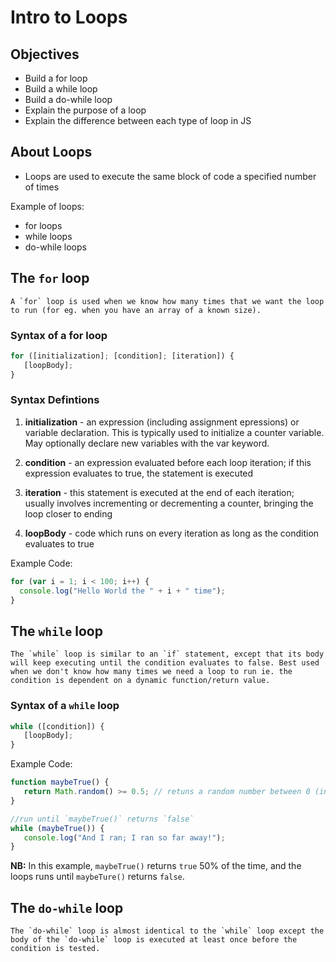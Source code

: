 # Intro to Loops

## Objectives

- Build a for loop
- Build a while loop
- Build a do-while loop
- Explain the purpose of a loop
- Explain the difference between each type of loop in JS

## About Loops

- Loops are used to execute the same block of code a specified number of times

Example of loops:

- for loops
- while loops
- do-while loops

## The `for` loop

``` 
A `for` loop is used when we know how many times that we want the loop to run (for eg. when you have an array of a known size).
```

### Syntax of a for loop

```javascript
for ([initialization]; [condition]; [iteration]) {
   [loopBody];
}
```

### Syntax Defintions

1. **initialization** - an expression (including assignment epressions) or variable declaration. This is typically used to initialize a counter variable. May optionally declare new variables with the var keyword.

2. **condition** - an expression evaluated before each loop iteration; if this expression evaluates to true, the statement is executed

3. **iteration** - this statement is executed at the end of each iteration; usually involves incrementing or decrementing a counter, bringing the loop closer to ending

4. **loopBody** - code which runs on every iteration as long as the condition evaluates to true

Example Code:

```javascript
for (var i = 1; i < 100; i++) {
  console.log("Hello World the " + i + " time");
}
```

## The `while` loop

``` 
The `while` loop is similar to an `if` statement, except that its body will keep executing until the condition evaluates to false. Best used when we don't know how many times we need a loop to run ie. the condition is dependent on a dynamic function/return value.
```

### Syntax of a `while` loop

```javascript
while ([condition]) {
   [loopBody];
}
```

Example Code:

```javascript
function maybeTrue() {
   return Math.random() >= 0.5; // retuns a random number between 0 (inclusive) and 1 (exclusive)
}

//run until `maybeTrue()` returns `false`
while (maybeTrue()) {
   console.log("And I ran; I ran so far away!");
}
```

**NB:** In this example, `maybeTrue()` returns `true` 50% of the time, and the loops runs until `maybeTure()` returns `false`.

## The `do-while` loop

``` 
The `do-while` loop is almost identical to the `while` loop except the body of the `do-while` loop is executed at least once before the condition is tested. 
```


